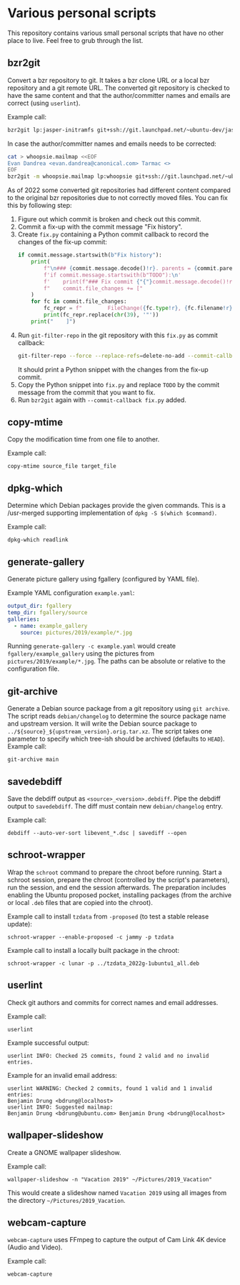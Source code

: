 Various personal scripts
========================

This repository contains various small personal scripts that have no other place to live. Feel free
to grub through the list.

bzr2git
-------

Convert a bzr repository to git. It takes a bzr clone URL or a local bzr
repository and a git remote URL. The converted git repository is checked to have
the same content and that the author/committer names and emails are correct
(using `userlint`).

Example call:

```sh
bzr2git lp:jasper-initramfs git+ssh://git.launchpad.net/~ubuntu-dev/jasper-initramfs/+git/main
```

In case the author/committer names and emails needs to be corrected:

```sh
cat > whoopsie.mailmap <<EOF
Evan Dandrea <evan.dandrea@canonical.com> Tarmac <>
EOF
bzr2git -m whoopsie.mailmap lp:whoopsie git+ssh://git.launchpad.net/~ubuntu-core-dev/whoopsie/+git/main
```

As of 2022 some converted git repositories had different content compared to the
original bzr repositories due to not correctly moved files. You can fix this by
following step:

1. Figure out which commit is broken and check out this commit.
2. Commit a fix-up with the commit message "Fix history".
3. Create `fix.py` containing a Python commit callback to record the changes of
   the fix-up commit:
   ```python
   if commit.message.startswith(b"Fix history"):
       print(
           f"\n### {commit.message.decode()!r}. parents = {commit.parents!r} ###\n"
           f'if commit.message.startswith(b"TODO"):\n'
           f'    print(f"### Fix commit {"{"}commit.message.decode()!r{"}"} ###")\n'
           f"    commit.file_changes += ["
       )
       for fc in commit.file_changes:
           fc_repr = f"        FileChange({fc.type!r}, {fc.filename!r}, {fc.blob_id!r}, {fc.mode!r}),"
           print(fc_repr.replace(chr(39), '"'))
       print("    ]")
   ```
4. Run `git-filter-repo` in the git repository with this `fix.py` as commit
   callback:
   ```sh
   git-filter-repo --force --replace-refs=delete-no-add --commit-callback fix.py
   ```
   It should print a Python snippet with the changes from the fix-up commit.
5. Copy the Python snippet into `fix.py` and replace `TODO` by the commit
   message from the commit that you want to fix.
6. Run `bzr2git` again with `--commit-callback fix.py` added.

copy-mtime
----------

Copy the modification time from one file to another.

Example call:

```
copy-mtime source_file target_file
```

dpkg-which
----------

Determine which Debian packages provide the given commands. This is a /usr-merged supporting
implementation of `dpkg -S $(which $command)`.

Example call:

```
dpkg-which readlink
```

generate-gallery
----------------

Generate picture gallery using fgallery (configured by YAML file).

Example YAML configuration `example.yaml`:

```YAML
output_dir: fgallery
temp_dir: fgallery/source
galleries:
  - name: example_gallery
    source: pictures/2019/example/*.jpg
```

Running `generate-gallery -c example.yaml` would create `fgallery/example_gallery` using the
pictures from `pictures/2019/example/*.jpg`. The paths can be absolute or relative to the
configuration file.

git-archive
-----------

Generate a Debian source package from a git repository using `git archive`.
The script reads `debian/changelog` to determine the source package name and
upstream version. It will write the Debian source package to
`../${source}_${upstream_version}.orig.tar.xz`. The script takes one parameter
to specify which tree-ish should be archived (defaults to `HEAD`). Example call:

```
git-archive main
```

savedebdiff
-----------

Save the debdiff output as `<source>_<version>.debdiff`. Pipe the debdiff output
to `savedebdiff`. The diff must contain new `debian/changelog` entry.

Example call:

```
debdiff --auto-ver-sort libevent_*.dsc | savediff --open
```

schroot-wrapper
---------------

Wrap the `schroot` command to prepare the chroot before running. Start a schroot session, prepare
the chroot (controlled by the script's parameters), run the session, and end the session
afterwards. The preparation includes enabling the Ubuntu proposed pocket, installing packages (from
the archive or local `.deb` files that are copied into the chroot).

Example call to install `tzdata` from `-proposed` (to test a stable release update):

```
schroot-wrapper --enable-proposed -c jammy -p tzdata
```

Example call to install a locally built package in the chroot:

```
schroot-wrapper -c lunar -p ../tzdata_2022g-1ubuntu1_all.deb
```

userlint
--------

Check git authors and commits for correct names and email addresses.

Example call:

```
userlint
```

Example successful output:

```
userlint INFO: Checked 25 commits, found 2 valid and no invalid entries.
```

Example for an invalid email address:

```
userlint WARNING: Checked 2 commits, found 1 valid and 1 invalid entries:
Benjamin Drung <bdrung@localhost>
userlint INFO: Suggested mailmap:
Benjamin Drung <bdrung@ubuntu.com> Benjamin Drung <bdrung@localhost>
```

wallpaper-slideshow
-------------------

Create a GNOME wallpaper slideshow.

Example call:

```
wallpaper-slideshow -n "Vacation 2019" ~/Pictures/2019_Vacation"
```

This would create a slideshow named `Vacation 2019` using all images from the
directory `~/Pictures/2019_Vacation`.

webcam-capture
--------------

`webcam-capture` uses FFmpeg to capture the output of Cam Link 4K device (Audio and Video).

Example call:

```
webcam-capture
```

